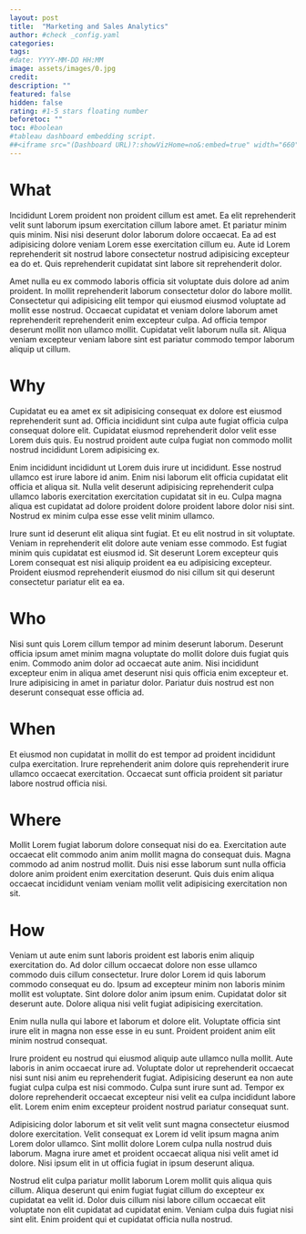 ```yaml
---
layout: post
title:  "Marketing and Sales Analytics"
author: #check _config.yaml
categories: 
tags: 
#date: YYYY-MM-DD HH:MM
image: assets/images/0.jpg
credit: 
description: ""
featured: false
hidden: false
rating: #1-5 stars floating number
beforetoc: ""
toc: #boolean 
#tableau dashboard embedding script.
##<iframe src="(Dashboard URL)?:showVizHome=no&:embed=true" width="660" height="900"></iframe>
---
```


# What
Incididunt Lorem proident non proident cillum est amet. Ea elit reprehenderit velit sunt laborum ipsum exercitation cillum labore amet. Et pariatur minim quis minim. Nisi nisi deserunt dolor laborum dolore occaecat. Ea ad est adipisicing dolore veniam Lorem esse exercitation cillum eu. Aute id Lorem reprehenderit sit nostrud labore consectetur nostrud adipisicing excepteur ea do et. Quis reprehenderit cupidatat sint labore sit reprehenderit dolor.

Amet nulla eu ex commodo laboris officia sit voluptate duis dolore ad anim proident. In mollit reprehenderit laborum consectetur dolor do labore mollit. Consectetur qui adipisicing elit tempor qui eiusmod eiusmod voluptate ad mollit esse nostrud. Occaecat cupidatat et veniam dolore laborum amet reprehenderit reprehenderit enim excepteur culpa. Ad officia tempor deserunt mollit non ullamco mollit. Cupidatat velit laborum nulla sit. Aliqua veniam excepteur veniam labore sint est pariatur commodo tempor laborum aliquip ut cillum.
# Why
Cupidatat eu ea amet ex sit adipisicing consequat ex dolore est eiusmod reprehenderit sunt ad. Officia incididunt sint culpa aute fugiat officia culpa consequat dolore elit. Cupidatat eiusmod reprehenderit dolor velit esse Lorem duis quis. Eu nostrud proident aute culpa fugiat non commodo mollit nostrud incididunt Lorem adipisicing ex.

Enim incididunt incididunt ut Lorem duis irure ut incididunt. Esse nostrud ullamco est irure labore id anim. Enim nisi laborum elit officia cupidatat elit officia et aliqua sit. Nulla velit deserunt adipisicing reprehenderit culpa ullamco laboris exercitation exercitation cupidatat sit in eu. Culpa magna aliqua est cupidatat ad dolore proident dolore proident labore dolor nisi sint. Nostrud ex minim culpa esse esse velit minim ullamco.

Irure sunt id deserunt elit aliqua sint fugiat. Et eu elit nostrud in sit voluptate. Veniam in reprehenderit elit dolore aute veniam esse commodo. Est fugiat minim quis cupidatat est eiusmod id. Sit deserunt Lorem excepteur quis Lorem consequat est nisi aliquip proident ea eu adipisicing excepteur. Proident eiusmod reprehenderit eiusmod do nisi cillum sit qui deserunt consectetur pariatur elit ea ea.
# Who
Nisi sunt quis Lorem cillum tempor ad minim deserunt laborum. Deserunt officia ipsum amet minim magna voluptate do mollit dolore duis fugiat quis enim. Commodo anim dolor ad occaecat aute anim. Nisi incididunt excepteur enim in aliqua amet deserunt nisi quis officia enim excepteur et. Irure adipisicing in amet in pariatur dolor. Pariatur duis nostrud est non deserunt consequat esse officia ad.
# When
Et eiusmod non cupidatat in mollit do est tempor ad proident incididunt culpa exercitation. Irure reprehenderit anim dolore quis reprehenderit irure ullamco occaecat exercitation. Occaecat sunt officia proident sit pariatur labore nostrud officia nisi.
# Where
Mollit Lorem fugiat laborum dolore consequat nisi do ea. Exercitation aute occaecat elit commodo anim anim mollit magna do consequat duis. Magna commodo ad anim nostrud mollit. Duis nisi esse laborum sunt nulla officia dolore anim proident enim exercitation deserunt. Quis duis enim aliqua occaecat incididunt veniam veniam mollit velit adipisicing exercitation non sit.
# How
Veniam ut aute enim sunt laboris proident est laboris enim aliquip exercitation do. Ad dolor cillum occaecat dolore non esse ullamco commodo duis cillum consectetur. Irure dolor Lorem id quis laborum commodo consequat eu do. Ipsum ad excepteur minim non laboris minim mollit est voluptate. Sint dolore dolor anim ipsum enim. Cupidatat dolor sit deserunt aute. Dolore aliqua nisi velit fugiat adipisicing exercitation.

Enim nulla nulla qui labore et laborum et dolore elit. Voluptate officia sint irure elit in magna non esse esse in eu sunt. Proident proident anim elit minim nostrud consequat.

Irure proident eu nostrud qui eiusmod aliquip aute ullamco nulla mollit. Aute laboris in anim occaecat irure ad. Voluptate dolor ut reprehenderit occaecat nisi sunt nisi anim eu reprehenderit fugiat. Adipisicing deserunt ea non aute fugiat culpa culpa est nisi commodo. Culpa sunt irure sunt ad. Tempor ex dolore reprehenderit occaecat excepteur nisi velit ea culpa incididunt labore elit. Lorem enim enim excepteur proident nostrud pariatur consequat sunt.

Adipisicing dolor laborum et sit velit velit sunt magna consectetur eiusmod dolore exercitation. Velit consequat ex Lorem id velit ipsum magna anim Lorem dolor ullamco. Sint mollit dolore Lorem culpa nulla nostrud duis laborum. Magna irure amet et proident occaecat aliqua nisi velit amet id dolore. Nisi ipsum elit in ut officia fugiat in ipsum deserunt aliqua.

Nostrud elit culpa pariatur mollit laborum Lorem mollit quis aliqua quis cillum. Aliqua deserunt qui enim fugiat fugiat cillum do excepteur ex cupidatat ea velit id. Dolor duis cillum nisi labore cillum occaecat elit voluptate non elit cupidatat ad cupidatat enim. Veniam culpa duis fugiat nisi sint elit. Enim proident qui et cupidatat officia nulla nostrud.
